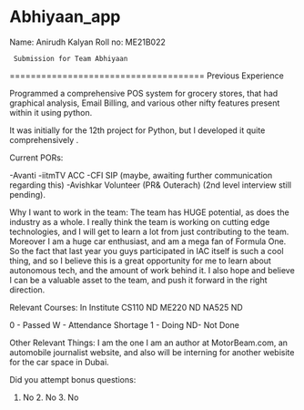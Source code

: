 # Abhiyaan_app
Name:
Anirudh Kalyan
Roll no:
ME21B022

     Submission for Team Abhiyaan
=====================================
Previous Experience

Programmed a comprehensive POS system for grocery stores, that had graphical analysis, Email Billing, and various other nifty features present within it using python. 

It was initially for the 12th project for Python, but I developed it quite comprehensively .

Current PORs:

-Avanti
-iitmTV ACC
-CFI SIP (maybe, awaiting further communication regarding this)
-Avishkar Volunteer (PR& Outerach) (2nd level interview still pending).

Why I want to work in the team:
The team has HUGE potential, as does the industry as a whole. I really think the team is working on cutting edge technologies, and I will get to learn a lot from just contributing to the team. Moreover I am a huge car enthusiast, and am a mega fan of Formula One. So the fact that last year you guys participated in IAC itself is such a cool thing, and so I believe this is a great opportunity for me to learn about autonomous tech, and the amount of work behind it. I also hope and believe I can be a valuable asset to the team, and push it forward in the right direction. 

Relevant Courses:
In Institute
CS110
ND
ME220
ND
NA525
ND
      
0 - Passed
 W - Attendance Shortage
 1 - Doing
 ND- Not Done
 
Other Relevant Things:
I am the one
I am an author at MotorBeam.com, an automobile journalist website, and also will be interning for another webisite for the car space in Dubai.

Did you attempt bonus questions:
1. No 2. No 3. No
